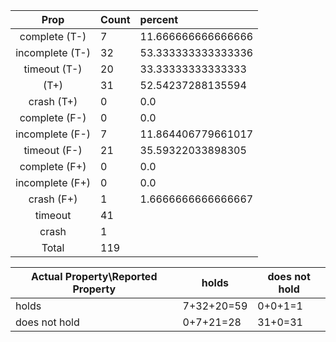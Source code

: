 
| Prop | Count | percent |
|:----:|:------|:--|
|complete   (T-)|7| 11.666666666666666 |
|incomplete (T-)|32|53.333333333333336 |
|timeout    (T-)|20|33.33333333333333 |
|           (T+)|31|52.54237288135594 |
|crash      (T+)|0|0.0 |
|complete   (F-)|0|0.0 |
|incomplete (F-)|7|11.864406779661017 |
|timeout    (F-)|21|35.59322033898305 |
|complete   (F+)|0|0.0 |
|incomplete (F+)|0|0.0 |
|crash      (F+)|1|1.6666666666666667 |
|timeout        |41|
|crash          |1|
|Total          |119|

| Actual Property\Reported Property | holds | does not hold |
|------------------------------------|-------|---------------|
| holds | 7+32+20=59 | 0+0+1=1 |
| does not hold | 0+7+21=28 | 31+0=31 |

